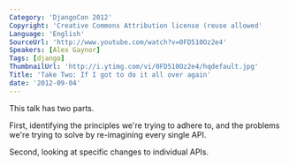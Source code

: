 ```yaml
---
Category: 'DjangoCon 2012'
Copyright: 'Creative Commons Attribution license (reuse allowed'
Language: 'English'
SourceUrl: 'http://www.youtube.com/watch?v=0FD510Oz2e4'
Speakers: [Alex Gaynor]
Tags: [django]
ThumbnailUrl: 'http://i.ytimg.com/vi/0FD510Oz2e4/hqdefault.jpg'
Title: 'Take Two: If I got to do it all over again'
date: '2012-09-04'
---
```

This talk has two parts.

First, identifying the principles we're trying to adhere to, and the problems
we're trying to solve by re-imagining every single API.

Second, looking at specific changes to individual APIs.
